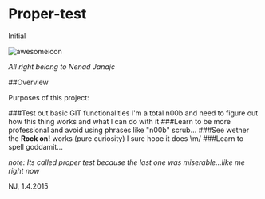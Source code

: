 # Proper-test
Initial

![awesomeicon](http://ecx.images-amazon.com/images/I/61aV%2BH5CoUL._UX385_.jpg)

*All right belong to Nenad Janajc*

##Overview

Purposes of this project:

###Test out basic GIT functionalities
I'm a total n00b and need to figure out how this thing works and what I can do with it
###Learn to be more professional and avoid using phrases like "n00b"
scrub...
###See wether the **Rock on!** works (pure curiosity) 
I sure hope it does \m/
###Learn to spell
goddamit...


*note: Its called proper test because the last one was miserable...like me right now*


NJ, 1.4.2015
